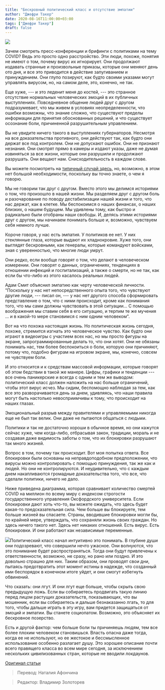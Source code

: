 ```yaml
---
title: "Бескровный политический класс и отсутствие эмпатии"
author: "Джефри Такер"
date: 2020-08-16T11:00:00+03:00
tags: ["Джефри Такер"]
draft: false
---
```

![](https://www.aier.org/wp-content/uploads/2020/07/empathy-1536x975.jpg)

Зачем смотреть пресс-конференции и брифинги c политиками на тему COVID? Ведь это просто одно расстройство. Эти люди, похоже, понятия не имеют о том, почему вирус их игнорирует. Они продолжают издавать странные и произвольные приказы, которые они меняют день ото дня, и все это приводится в действие запугиванием и принуждением. Они глупо позируют, как будто  своими указами могут управлять вирусом, но, на самом деле, это, конечно, не так.

Еще хуже, --- и это леденит меня до костей, --- это странное отсутствие нормальных человеческих эмоций в их публичных выступлениях. Повседневное общение людей друг с другом подразумевает, что мы живем в условиях неопределенности, что ошибки возможны, что знание сложно, что существуют пределы информации для принятия обоснованных решений, и что существует осознание боли, причиненной разрушительным управлением.

Вы не увидите ничего такого в выступлениях губернаторов. Несмотря на все доказательства противного, они действуют так, как будто они держат все под контролем. Они не допускают ошибок. Они не признают незнания. Они смотрят прямо в камеры и издают указы, даже не думая извиняться за все жизни, которые они разрушили и продолжают разрушать. Они вещают нам. Снисходительность в каждом слове.

Вы можете посмотреть на [типичный случай здесь](https://www.youtube.com/watch?v=o1bWAauaWoU), но, возможно, в этом нет большой необходимости, поскольку вы точно знаете, о чем я говорю.

Мы не говорим так друг с другом. Вместо этого мы делимся историями о том, что произошло в нашей жизни. Мы разделяем друг с другом боль и разочарование по поводу дестабилизации нашей жизни и того, что нас держат, как в клетке. Мы беспокоимся о наших финансах, о наших близких, о нашем будущем. Мы удивлены тому, как быстро и радикально были отобраны наши свободы. И, делясь этими историями друг с другом, мы начинаем понимать больше и, возможно, чувствуем себя немного лучше.

Короче говоря, у нас есть эмпатия. У политиков ее нет. У них стеклянные глаза, которые выдают их хладнокровие. Хуже того, они выглядят бескровными, как генералы, которые командуют войсками, зная с уверенностью, что многие люди умрут.

Они редко, если вообще говорят о том, что делают в человеческом измерении. Они говорят о данных, ограничениях, тенденциях в отношении инфекций и госпитализаций, а также о смерти, но не так, как если бы что-либо из этого касалось реальных людей.

Адам Смит объяснил эмпатию как черту человеческой личности. "Поскольку у нас нет непосредственного опыта того, что чувствуют другие люди, --- писал он, --- у нас нет другого способа сформировать представление о том, что с ними происходит, кроме как понимания того, что мы сами должны чувствовать в этой ситуации… С помощью воображения мы ставим себя в его ситуацию, и терпим те же мучения ... и в какой-то мере становимся с ним одним человеком".

Вот на что похожа настоящая жизнь. Но политическая жизнь сегодня, похоже, стремится изгнать это человеческое чувство. Как будто они играют в видеоигры с участием всех нас, но мы просто фигуры на экране, запрограммированные делать то, что они хотят. Они не обязаны понимать нас, тем более беспокоиться о боли, которую они причиняют, потому что, подобно фигурам на игровом экране, мы, конечно, совсем не чувствуем боли.

И это относится и к средствам массовой информации, которые говорят об этом бедствии в такой же манере. Цифры, графики и тенденции --- все очень паникерские и всегда с одним и тем же выводом: политический класс должен наложить на нас больше ограничений, чтобы этот вирус исчез. Мы сидим, беспомощно наблюдая за тем, как все это разворачивается день за днем, удивляясь, что наши правила могут быть настолько невосприимчивы к тому, что происходит на наших глазах.

Эмоциональный разрыв между правителями и управляемыми никогда еще не был так велик. Они даже не пытаются общаться с людьми.

Политики и так не достаточно хороши в обычное время, но они кажутся сейчас хуже, чем когда-либо, отбрасывая закон, традиции, мораль и не создавая даже видимость заботы о том, что их блокировки разрушают так много жизней.

Вопрос в том, почему так происходит. Вот моя попытка ответа. Все блокировки были основаны на неправдоподобном предположении, что вирусы можно контролировать с помощью принуждения, так же как и людей. Но они не контролируются. И неудивительно, что с каждым днем ​​накапливаются громадные доказательства того, что все, что сделали политики, ничего не дало.

Ниже приведена диаграмма, которая сравнивает количество смертей COVID на миллион по всему миру с индексом строгости государственного управления Оксфордского университета. Если блокировки дают хоть что-то, вы можете ожидать, что здесь будет какая-то предсказательная сила. Чем больше вы блокируете, тем больше жизней вы спасаете. Страны, вводившие блокировки могли бы, по крайней мере, утверждать, что сохраняли жизнь своих граждан. Но здесь ничего такого нет. Здесь нет никаких отношений. Есть вирус. Есть блокировки. И они работают как независимые переменные.

![](https://www.aier.org/wp-content/uploads/2020/07/lockdown_index_dead_per_M.jpg)Политический класс начал интуитивно это понимать. В глубине души они подозревают, что совершили нечто ужасное. Они волнуются, что это понимание будет распространяться. Тогда они будут привлечены к ответственности, возможно, не сразу, но рано или поздно. И это довольно страшно для них. Таким образом, они проводят свои дни, пытаясь предотвратить этот момент истины в надежде, что созданный ими беспорядок в конечном итоге уйдет, и они смогут избегнуть обвинений.

Что сказать: они лгут. И они лгут еще больше, чтобы скрыть свою предыдущую ложь. Если вы собираетесь продвигать такую ​​линию перед лицом растущих доказательств, показывающих, что вы мошенник, если вы собираетесь и дальше безнаказанно лгать, то для того, чтобы дальше играть в эту игру, вам придется защищаться от эмоций и эмпатии. Вы станете социопатом. Возможно, это объясняет их бескровное позерство.

Есть и другой фактор: чем больше боли ты причиняешь людям, тем все более плохим человеком становишься. Власть опасна даже тогда, когда ее не используют, но ее жестокое и бессмысленное использование особенно разлагает душу. Это хорошее описание почти всего правящего класса во всем мире сегодня, за исключением нескольких цивилизованных стран, которые не вводили локдаунов.

[Оригинал статьи](https://www.aier.org/article/the-bloodless-political-class-and-its-lack-of-empathy/)

> Перевод: Наталия Афончина

> Редактор: Владимир Золоторев
